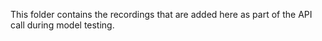This folder contains the recordings that are added here as part of the API call during model testing.